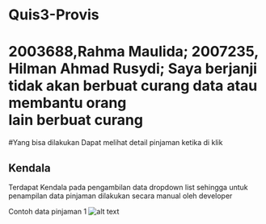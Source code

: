 # Quis3-Provis

# 2003688,Rahma Maulida; 2007235, Hilman Ahmad Rusydi; Saya berjanji tidak akan berbuat curang data atau membantu orang lain berbuat curang

#Yang bisa dilakukan
Dapat melihat detail pinjaman ketika di klik

## Kendala
Terdapat Kendala pada pengambilan data dropdown list sehingga untuk penampilan data pinjaman dilakukan secara manual oleh developer

Contoh data pinjaman 1
![alt text](http://url/to/img.png)

